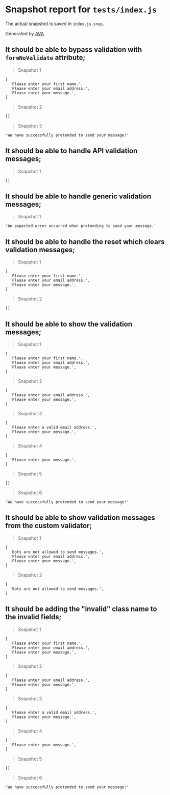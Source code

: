 # Snapshot report for `tests/index.js`

The actual snapshot is saved in `index.js.snap`.

Generated by [AVA](https://avajs.dev).

## It should be able to bypass validation with `formNoValidate` attribute;

> Snapshot 1

    [
      'Please enter your first name.',
      'Please enter your email address.',
      'Please enter your message.',
    ]

> Snapshot 2

    []

> Snapshot 3

    'We have successfully pretended to send your message!'

## It should be able to handle API validation messages;

> Snapshot 1

    []

## It should be able to handle generic validation messages;

> Snapshot 1

    'An expected error occurred when pretending to send your message.'

## It should be able to handle the reset which clears validation messages;

> Snapshot 1

    [
      'Please enter your first name.',
      'Please enter your email address.',
      'Please enter your message.',
    ]

> Snapshot 2

    []

## It should be able to show the validation messages;

> Snapshot 1

    [
      'Please enter your first name.',
      'Please enter your email address.',
      'Please enter your message.',
    ]

> Snapshot 2

    [
      'Please enter your email address.',
      'Please enter your message.',
    ]

> Snapshot 3

    [
      'Please enter a valid email address.',
      'Please enter your message.',
    ]

> Snapshot 4

    [
      'Please enter your message.',
    ]

> Snapshot 5

    []

> Snapshot 6

    'We have successfully pretended to send your message!'

## It should be able to show validation messages from the custom validator;

> Snapshot 1

    [
      'Bots are not allowed to send messages.',
      'Please enter your email address.',
      'Please enter your message.',
    ]

> Snapshot 2

    [
      'Bots are not allowed to send messages.',
    ]

## It should be adding the "invalid" class name to the invalid fields;

> Snapshot 1

    [
      'Please enter your first name.',
      'Please enter your email address.',
      'Please enter your message.',
    ]

> Snapshot 2

    [
      'Please enter your email address.',
      'Please enter your message.',
    ]

> Snapshot 3

    [
      'Please enter a valid email address.',
      'Please enter your message.',
    ]

> Snapshot 4

    [
      'Please enter your message.',
    ]

> Snapshot 5

    []

> Snapshot 6

    'We have successfully pretended to send your message!'
